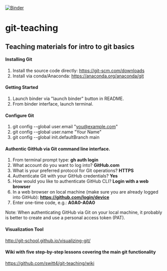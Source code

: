 [![Binder](https://mybinder.org/badge_logo.svg)](https://mybinder.org/v2/gh/switt4/git-teaching/main)

# git-teaching
## Teaching materials for intro to git basics

#### Installing Git
1. Install the source code directly: https://git-scm.com/downloads
2. Install via conda/Anaconda: https://anaconda.org/anaconda/git 

#### Getting Started
1. Launch binder via "launch binder" button in README.
2. From binder interface, launch terminal.

#### Configure Git
1. git config --global user.email "you@example.com"
2. git config --global user.name "Your Name"
3. git config --global init.defaultBranch main

#### Authentic GitHub via Git command line interface.
1. From terminal prompt type: **gh auth login**
2. What account do you want to log into? **GitHub.com**
3. What is your preferred protocol for Git operations? **HTTPS**
4. Authenticate Git with your GitHub credentials? **Yes**
5. How would you like to authenticate GitHub CLI? **Login with a web browser**
6. In a web browser on local machine (make sure you are already logged into GitHub): **https://github.com/login/device**
7. Enter one-time code, e.g.: **A0A0-A0A0**

Note: When authenticating GitHub via Git on your local machine, it probably is better to create and use a personal access token (PAT).

#### Visualization Tool
http://git-school.github.io/visualizing-git/

#### Wiki with five step-by-step lessons covering the main git functionality
https://github.com/switt4/git-teaching/wiki
